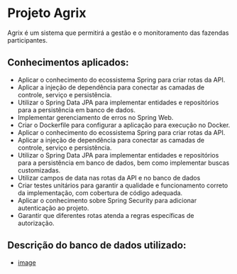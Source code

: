 # Projeto Agrix

<p>Agrix é um sistema que permitirá a gestão e o monitoramento das fazendas participantes.</p>

## Conhecimentos aplicados:

- Aplicar o conhecimento do ecossistema Spring para criar rotas da API.
- Aplicar a injeção de dependência para conectar as camadas de controle, serviço e persistência.
- Utilizar o Spring Data JPA para implementar entidades e repositórios para a persistência em banco de dados.
- Implementar gerenciamento de erros no Spring Web.
- Criar o Dockerfile para configurar a aplicação para execução no Docker.
- Aplicar o conhecimento do ecossistema Spring para criar rotas da API.
- Aplicar a injeção de dependência para conectar as camadas de controle, serviço e persistência.
- Utilizar o Spring Data JPA para implementar entidades e repositórios para a persistência em banco de dados, bem como implementar buscas customizadas.
- Utilizar campos de data nas rotas da API e no banco de dados
- Criar testes unitários para garantir a qualidade e funcionamento correto da implementação, com cobertura de código adequada.
- Aplicar o conhecimento sobre Spring Security para adicionar autenticação ao projeto.
- Garantir que diferentes rotas atenda a regras específicas de autorização.

## Descrição do banco de dados utilizado:

- [image](https://github.com/felipeCadena/agrix/assets/102549448/ed205eab-ab67-4314-b87e-9be4045e6989)
